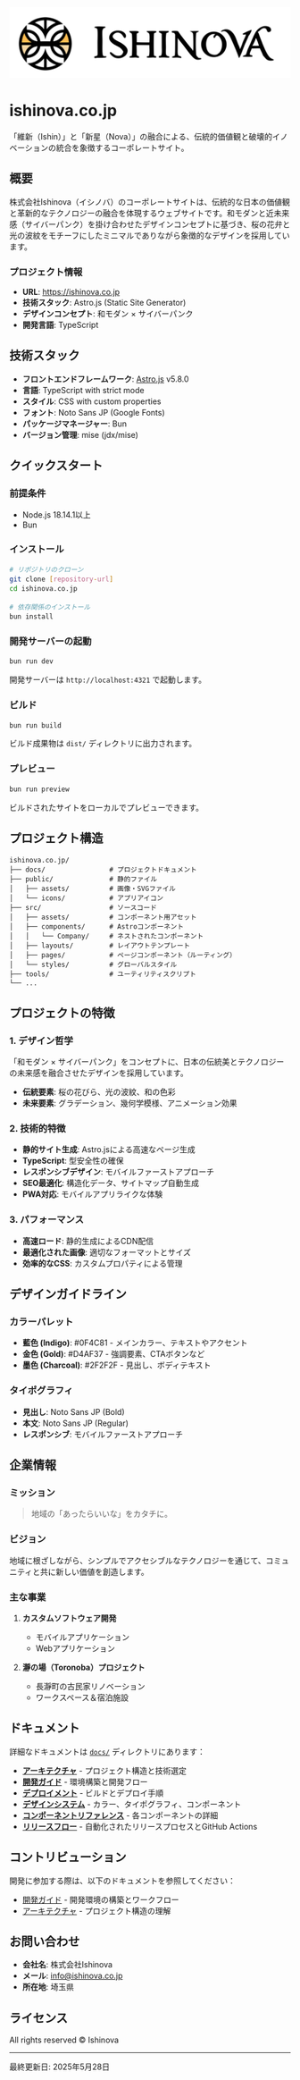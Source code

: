 ![hero.svg](public/assets/hero.svg)

# ishinova.co.jp

「維新（Ishin）」と「新星（Nova）」の融合による、伝統的価値観と破壊的イノベーションの統合を象徴するコーポレートサイト。

## 概要

株式会社Ishinova（イシノバ）のコーポレートサイトは、伝統的な日本の価値観と革新的なテクノロジーの融合を体現するウェブサイトです。和モダンと近未来感（サイバーパンク）を掛け合わせたデザインコンセプトに基づき、桜の花弁と光の波紋をモチーフにしたミニマルでありながら象徴的なデザインを採用しています。

### プロジェクト情報

- **URL**: https://ishinova.co.jp
- **技術スタック**: Astro.js (Static Site Generator)
- **デザインコンセプト**: 和モダン × サイバーパンク
- **開発言語**: TypeScript

## 技術スタック

- **フロントエンドフレームワーク**: [Astro.js](https://astro.build/) v5.8.0
- **言語**: TypeScript with strict mode
- **スタイル**: CSS with custom properties
- **フォント**: Noto Sans JP (Google Fonts)
- **パッケージマネージャー**: Bun
- **バージョン管理**: mise (jdx/mise)

## クイックスタート

### 前提条件

- Node.js 18.14.1以上
- Bun

### インストール

```bash
# リポジトリのクローン
git clone [repository-url]
cd ishinova.co.jp

# 依存関係のインストール
bun install
```

### 開発サーバーの起動

```bash
bun run dev
```

開発サーバーは `http://localhost:4321` で起動します。

### ビルド

```bash
bun run build
```

ビルド成果物は `dist/` ディレクトリに出力されます。

### プレビュー

```bash
bun run preview
```

ビルドされたサイトをローカルでプレビューできます。

## プロジェクト構造

```
ishinova.co.jp/
├── docs/                # プロジェクトドキュメント
├── public/              # 静的ファイル
│   ├── assets/          # 画像・SVGファイル
│   └── icons/           # アプリアイコン
├── src/                 # ソースコード
│   ├── assets/          # コンポーネント用アセット
│   ├── components/      # Astroコンポーネント
│   │   └── Company/     # ネストされたコンポーネント
│   ├── layouts/         # レイアウトテンプレート
│   ├── pages/           # ページコンポーネント（ルーティング）
│   └── styles/          # グローバルスタイル
├── tools/               # ユーティリティスクリプト
└── ...
```

## プロジェクトの特徴

### 1. デザイン哲学

「和モダン × サイバーパンク」をコンセプトに、日本の伝統美とテクノロジーの未来感を融合させたデザインを採用しています。

- **伝統要素**: 桜の花びら、光の波紋、和の色彩
- **未来要素**: グラデーション、幾何学模様、アニメーション効果

### 2. 技術的特徴

- **静的サイト生成**: Astro.jsによる高速なページ生成
- **TypeScript**: 型安全性の確保
- **レスポンシブデザイン**: モバイルファーストアプローチ
- **SEO最適化**: 構造化データ、サイトマップ自動生成
- **PWA対応**: モバイルアプリライクな体験

### 3. パフォーマンス

- **高速ロード**: 静的生成によるCDN配信
- **最適化された画像**: 適切なフォーマットとサイズ
- **効率的なCSS**: カスタムプロパティによる管理

## デザインガイドライン

### カラーパレット

- **藍色 (Indigo)**: #0F4C81 - メインカラー、テキストやアクセント
- **金色 (Gold)**: #D4AF37 - 強調要素、CTAボタンなど
- **墨色 (Charcoal)**: #2F2F2F - 見出し、ボディテキスト

### タイポグラフィ

- **見出し**: Noto Sans JP (Bold)
- **本文**: Noto Sans JP (Regular)
- **レスポンシブ**: モバイルファーストアプローチ

## 企業情報

### ミッション

> 地域の「あったらいいな」をカタチに。

### ビジョン

地域に根ざしながら、シンプルでアクセシブルなテクノロジーを通じて、コミュニティと共に新しい価値を創造します。

### 主な事業

1. **カスタムソフトウェア開発**
   - モバイルアプリケーション
   - Webアプリケーション

2. **瀞の場（Toronoba）プロジェクト**
   - 長瀞町の古民家リノベーション
   - ワークスペース＆宿泊施設

## ドキュメント

詳細なドキュメントは [`docs/`](./docs/) ディレクトリにあります：

- **[アーキテクチャ](./architecture.md)** - プロジェクト構造と技術選定
- **[開発ガイド](./development.md)** - 環境構築と開発フロー
- **[デプロイメント](./deployment.md)** - ビルドとデプロイ手順
- **[デザインシステム](./design-system.md)** - カラー、タイポグラフィ、コンポーネント
- **[コンポーネントリファレンス](./components.md)** - 各コンポーネントの詳細
- **[リリースフロー](./release-flow.md)** - 自動化されたリリースプロセスとGitHub Actions

## コントリビューション

開発に参加する際は、以下のドキュメントを参照してください：

- [開発ガイド](./development.md) - 開発環境の構築とワークフロー
- [アーキテクチャ](./architecture.md) - プロジェクト構造の理解

## お問い合わせ

- **会社名**: 株式会社Ishinova
- **メール**: info@ishinova.co.jp
- **所在地**: 埼玉県

## ライセンス

All rights reserved © Ishinova

---

最終更新日: 2025年5月28日
